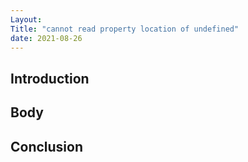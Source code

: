 ```yaml
---
Layout:
Title: "cannot read property location of undefined"
date: 2021-08-26
---
```


## Introduction

## Body

## Conclusion
